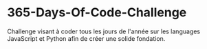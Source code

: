 # 365-Days-Of-Code-Challenge


Challenge visant à coder tous les jours de l'année sur les languages JavaScript et Python afin de créer une solide fondation.
